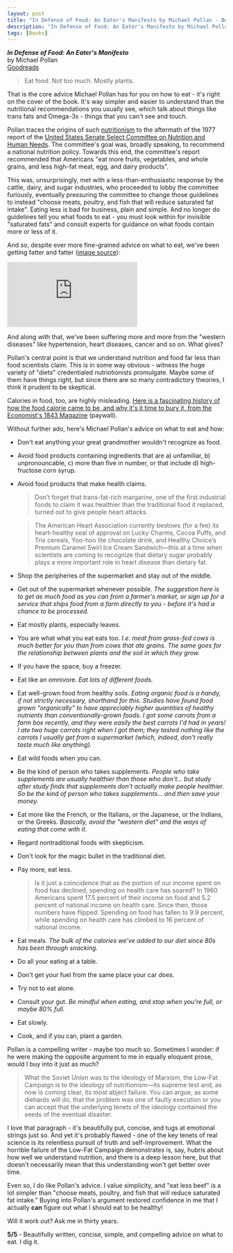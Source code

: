 ```yaml
---
layout: post
title: "In Defense of Food: An Eater's Manifesto by Michael Pollan - Book Notes"
description: "In Defense of Food: An Eater's Manifesto by Michael Pollan - Book Notes"
tags: [Books]
---
```


***In Defense of Food: An Eater's Manifesto***<br/>
by Michael Pollan<br/>
[Goodreads](https://www.goodreads.com/book/show/315425.In_Defense_of_Food)

> Eat food. Not too much. Mostly plants.

That is the core advice Michael Pollan has for you on how to eat - it's right on the cover of the book. It's way simpler and easier to understand than the nutritional recommendations you usually see, which talk about things like trans fats and Omega-3s - things that you can't see and touch.

Pollan traces the origins of such [nutritionism](https://en.wikipedia.org/wiki/Nutritionism) to the aftermath of the 1977 report of the [United States Senate Select Committee on Nutrition and Human Needs](https://en.wikipedia.org/wiki/United_States_Senate_Select_Committee_on_Nutrition_and_Human_Needs). The committee's goal was, broadly speaking, to recommend a national nutrition policy. Towards this end, the committee's report recommended that Americans "eat more fruits, vegetables, and whole grains, and less high-fat meat, egg, and dairy products".

This was, unsurprisingly, met with a less-than-enthusiastic response by the cattle, dairy, and sugar industries, who proceeded to lobby the committee furiously, eventually pressuring the committee to change those guidelines to instead "choose meats, poultry, and fish that will reduce saturated fat intake". Eating less is bad for business, plain and simple. And no longer do guidelines tell you what foods to eat - you must look within for invisible "saturated fats" and consult experts for guidance on what foods contain more or less of it.

And so, despite ever more fine-grained advice on what to eat, we've been getting fatter and fatter ([image source](https://www.washingtonpost.com/news/wonk/wp/2015/06/12/look-at-how-much-weight-weve-gained-since-the-1960s/)):

![We're getting fatter](https://www.washingtonpost.com/wp-apps/imrs.php?src=https://arc-anglerfish-washpost-prod-washpost.s3.amazonaws.com/public/NUSQTAL7HE3JFDWAXVPDEMOXT4.png&w=916)

And along with that, we've been suffering more and more from the "western diseases" like hypertension, heart diseases, cancer and so on. What gives?

<!--more-->

Pollan's central point is that we understand nutrition and food far less than food scientists claim. This is in some way obvious - witness the huge variety of "diets" credentialed nutriotionists promulgate. Maybe some of them have things right, but since there are so many contradictory theories, I think it prudent to be skeptical.

Calories in food, too, are highly misleading. [Here is a fascinating history of how the food calorie came to be, and why it's it time to bury it, from the Economist's 1843 Magazine](https://www.economist.com/1843/2019/02/28/death-of-the-calorie) (paywall).

Without further ado, here's Michael Pollan's advice on what to eat and how:
  - Don't eat anything your great grandmother wouldn't recognize as food.
  - Avoid food products containing ingredients that are a) unfamiliar, b) unpronouncable, c) more than five in number, or that include d) high-fructose corn syrup.
  - Avoid food products that make health claims.
      > Don’t forget that trans-fat-rich margarine, one of the first industrial foods to claim it was healthier than the traditional food it replaced, turned out to give people heart attacks.

      > The American Heart Association currently bestows (for a fee) its heart-healthy seal of approval on Lucky Charms, Cocoa Puffs, and Trix cereals, Yoo-hoo lite chocolate drink, and Healthy Choice’s Premium Caramel Swirl Ice Cream Sandwich—this at a time when scientists are coming to recognize that dietary sugar probably plays a more important role in heart disease than dietary fat.

  - Shop the peripheries of the supermarket and stay out of the middle.
  - Get out of the supermarket whenever possible. _The suggestion here is to get as much food as you can from a farmer's market, or sign up for a service that ships food from a farm directly to you - before it's had a chance to be processed._
  - Eat mostly plants, especially leaves.
  - You are what what you eat eats too. _I.e. meat from grass-fed cows is much better for you than from cows that ate grains. The same goes for the relationship between plants and the soil in which they grow._
  - If you have the space, buy a freezer.
  - Eat like an omnivore. _Eat lots of different foods._
  - Eat well-grown food from healthy soils. _Eating organic food is a handy, if not strictly necessary, shorthand for this. Studies have found food grown "organically" to have appreciably higher quantities of healthy nutrients than conventionally-grown foods. I got some carrots from a farm box recently, and they were easily the best carrots I'd had in years! I ate two huge carrots right when I got them; they tasted nothing like the carrots I usually get from a supermarket (which, indeed, don't really taste much like anything)._
  - Eat wild foods when you can.
  - Be the kind of person who takes supplements. _People who take supplements are usually healthier than those who don't... but study after study finds that supplements don't actually make people healthier. So be the kind of person who takes supplements... and then save your money._
  - Eat more like the French, or the Italians, or the Japanese, or the Indians, or the Greeks. _Basically, avoid the "western diet" and the ways of eating that come with it._
  - Regard nontraditional foods with skepticism.
  - Don't look for the magic bullet in the traditional diet.
  - Pay more, eat less.
      > Is it just a coincidence that as the portion of our income spent on food has declined, spending on health care has soared? In 1960 Americans spent 17.5 percent of their income on food and 5.2 percent of national income on health care. Since then, those numbers have flipped: Spending on food has fallen to 9.9 percent, while spending on health care has climbed to 16 percent of national income.

  - Eat meals. _The bulk of the calories we've added to our diet since 80s has been through snacking._
  - Do all your eating at a table.
  - Don't get your fuel from the same place your car does.
  - Try not to eat alone.
  - Consult your gut. _Be mindful when eating, and stop when you're full, or maybe 80% full._
  - Eat slowly.
  - Cook, and if you can, plant a garden.

Pollan is a compelling writer - maybe too much so. Sometimes I wonder: if he were making the opposite argument to me in equally eloquent prose, would I buy into it just as much?

> What the Soviet Union was to the ideology of Marxism, the Low-Fat Campaign is to the ideology of nutritionism—its supreme test and, as now is coming clear, its most abject failure. You can argue, as some diehards will do, that the problem was one of faulty execution or you can accept that the underlying tenets of the ideology contained the seeds of the eventual disaster.

I love that paragraph - it's beautifully put, concise, and tugs at emotional strings just so. And yet it's probably flawed - one of the key tenets of real science is its relentless pursuit of truth and self-improvement. What the horrible failure of the Low-Fat Campaign demonstrates is, say, hubris about how well we understand nutrition, and there is a deep lesson here, but that doesn't necessarily mean that this understanding won't get better over time.

Even so, I do like Pollan's advice. I value simplicity, and "eat less beef" is a lot simpler than "choose meats, poultry, and fish that will reduce saturated fat intake.” Buying into Pollan's argument restored confidence in me that I actually __can__ figure out what I should eat to be healthy!

Will it work out? Ask me in thirty years.

**5/5** - Beautifully written, concise, simple, and compelling advice on what to eat. I dig it.
